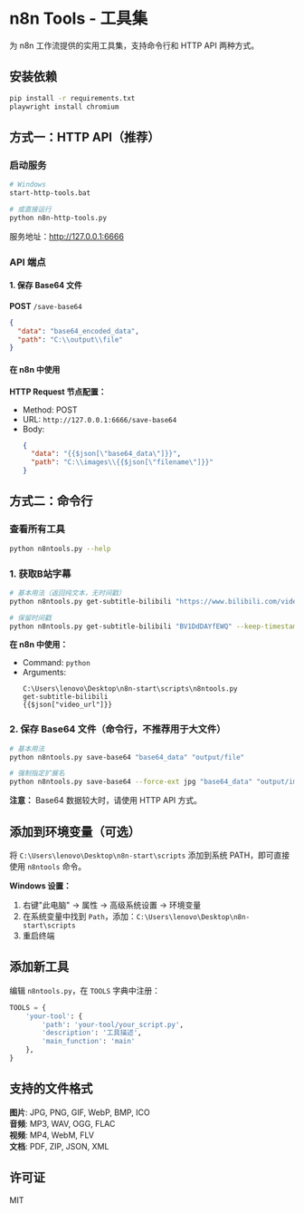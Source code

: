 # n8n Tools - 工具集

为 n8n 工作流提供的实用工具集，支持命令行和 HTTP API 两种方式。

## 安装依赖

```bash
pip install -r requirements.txt
playwright install chromium
```

## 方式一：HTTP API（推荐）

### 启动服务

```bash
# Windows
start-http-tools.bat

# 或直接运行
python n8n-http-tools.py
```

服务地址：http://127.0.0.1:6666

### API 端点

#### 1. 保存 Base64 文件

**POST** `/save-base64`

```json
{
  "data": "base64_encoded_data",
  "path": "C:\\output\\file"
}
```

#### 在 n8n 中使用

**HTTP Request 节点配置：**
- Method: POST
- URL: `http://127.0.0.1:6666/save-base64`
- Body:
  ```json
  {
    "data": "{{$json[\"base64_data\"]}}",
    "path": "C:\\images\\{{$json[\"filename\"]}}"
  }
  ```

## 方式二：命令行

### 查看所有工具

```bash
python n8ntools.py --help
```

### 1. 获取B站字幕

```bash
# 基本用法（返回纯文本，无时间戳）
python n8ntools.py get-subtitle-bilibili "https://www.bilibili.com/video/BV1DdDAYfEWQ"

# 保留时间戳
python n8ntools.py get-subtitle-bilibili "BV1DdDAYfEWQ" --keep-timestamp
```

**在 n8n 中使用：**
- Command: `python`
- Arguments:
  ```
  C:\Users\lenovo\Desktop\n8n-start\scripts\n8ntools.py
  get-subtitle-bilibili
  {{$json["video_url"]}}
  ```

### 2. 保存 Base64 文件（命令行，不推荐用于大文件）

```bash
# 基本用法
python n8ntools.py save-base64 "base64_data" "output/file"

# 强制指定扩展名
python n8ntools.py save-base64 --force-ext jpg "base64_data" "output/image"
```

**注意：** Base64 数据较大时，请使用 HTTP API 方式。

## 添加到环境变量（可选）

将 `C:\Users\lenovo\Desktop\n8n-start\scripts` 添加到系统 PATH，即可直接使用 `n8ntools` 命令。

**Windows 设置：**
1. 右键"此电脑" → 属性 → 高级系统设置 → 环境变量
2. 在系统变量中找到 `Path`，添加：`C:\Users\lenovo\Desktop\n8n-start\scripts`
3. 重启终端

## 添加新工具

编辑 `n8ntools.py`，在 `TOOLS` 字典中注册：

```python
TOOLS = {
    'your-tool': {
        'path': 'your-tool/your_script.py',
        'description': '工具描述',
        'main_function': 'main'
    },
}
```

## 支持的文件格式

**图片**: JPG, PNG, GIF, WebP, BMP, ICO  
**音频**: MP3, WAV, OGG, FLAC  
**视频**: MP4, WebM, FLV  
**文档**: PDF, ZIP, JSON, XML

## 许可证

MIT

